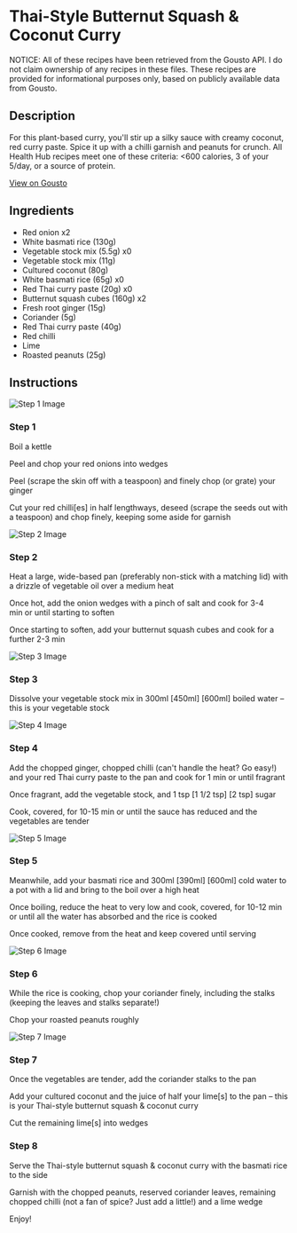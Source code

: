 # Thai-Style Butternut Squash & Coconut Curry

NOTICE: All of these recipes have been retrieved from the Gousto API. I do not claim ownership of any recipes in these files. These recipes are provided for informational purposes only, based on publicly available data from Gousto.

## Description

For this plant-based curry, you'll stir up a silky sauce with creamy coconut, red curry paste. Spice it up with a chilli garnish and peanuts for crunch. All Health Hub recipes meet one of these criteria: <600 calories, 3 of your 5/day, or a source of protein.

[View on Gousto](https://www.gousto.co.uk/recipes/cookbook/thai-style-butternut-squash-coconut-curry)

## Ingredients

- Red onion x2
- White basmati rice (130g)
- Vegetable stock mix (5.5g) x0
- Vegetable stock mix (11g)
- Cultured coconut (80g)
- White basmati rice (65g) x0
- Red Thai curry paste (20g) x0
- Butternut squash cubes (160g) x2
- Fresh root ginger (15g)
- Coriander (5g)
- Red Thai curry paste (40g)
- Red chilli
- Lime
- Roasted peanuts (25g)

## Instructions

![Step 1 Image](https://production-media.gousto.co.uk/cms/recipe-step-image/1721.-step-1-x200.jpg)

### Step 1

Boil a kettle

Peel and chop your red onions into wedges

Peel (scrape the skin off with a teaspoon) and finely chop (or grate) your ginger

Cut your red chilli[es] in half lengthways, deseed (scrape the seeds out with a teaspoon) and chop finely, keeping some aside for garnish

![Step 2 Image](https://production-media.gousto.co.uk/cms/recipe-step-image/1721.-step-2-x200.jpg)

### Step 2

Heat a large, wide-based pan (preferably non-stick with a matching lid) with a drizzle of vegetable oil over a medium heat

Once hot, add the onion wedges with a pinch of salt and cook for 3-4 min or until starting to soften

Once starting to soften, add your butternut squash cubes and cook for a further 2-3 min

![Step 3 Image](https://production-media.gousto.co.uk/cms/recipe-step-image/1721.-step-3-x200.jpg)

### Step 3

Dissolve your vegetable stock mix in 300ml <span class="text-purple">[450ml]</span> <span class="text-danger">[600ml]</span> boiled water – this is your vegetable stock

![Step 4 Image](https://production-media.gousto.co.uk/cms/recipe-step-image/1721.-step-4-x200.jpg)

### Step 4

Add the chopped ginger, chopped chilli (can't handle the heat? Go easy!) and your red Thai curry paste to the pan and cook for 1 min or until fragrant

Once fragrant, add the vegetable stock, and 1 tsp <span class="text-purple">[1 1/2 tsp]</span><span class="text-danger"> [2 tsp]</span> sugar

Cook, covered, for 10-15 min or until the sauce has reduced and the vegetables are tender

![Step 5 Image](https://production-media.gousto.co.uk/cms/recipe-step-image/1721.-step-5-x200.jpg)

### Step 5

Meanwhile, add your basmati rice and 300ml <span class="text-purple">[390ml]<span class="text-danger"> </span>[600ml]</span> cold water to a pot with a lid and bring to the boil over a high heat

Once boiling, reduce the heat to very low and cook, covered, for 10-12 min or until all the water has absorbed and the rice is cooked

Once cooked, remove from the heat and keep covered until serving

![Step 6 Image](https://production-media.gousto.co.uk/cms/recipe-step-image/1721.-step-6-x200.jpg)

### Step 6

While the rice is cooking, chop your coriander finely, including the stalks (keeping the leaves and stalks separate!)

Chop your roasted peanuts roughly

![Step 7 Image](https://production-media.gousto.co.uk/cms/recipe-step-image/1721.-step-7-x200.jpg)

### Step 7

Once the vegetables are tender, add the coriander stalks to the pan

Add your cultured coconut and the juice of half your lime[s] to the pan – this is your Thai-style butternut squash & coconut curry

Cut the remaining lime[s] into wedges

### Step 8

Serve the Thai-style butternut squash & coconut curry with the basmati rice to the side

Garnish with the chopped peanuts, reserved coriander leaves, remaining chopped chilli (not a fan of spice? Just add a little!) and a lime wedge

Enjoy!

